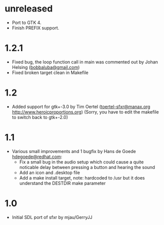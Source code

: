 # unreleased

- Port to GTK 4.
- Finish PREFIX support.

# 1.2.1

* Fixed bug, the loop function call in main was commented out by Johan Helsing (bobbaluba@gmail.com)
* Fixed broken target clean in Makefile

# 1.2

* Added support for gtk+-3.0 by Tim Oertel (toertel-sfxr@manax.org http://www.heroicproportions.org)
  (Sorry, you have to edit the makefile to switch back to gtk+-2.0)

# 1.1

* Various small improvements and 1 bugfix by Hans de Goede
  <hdegoede@redhat.com>:
  * Fix a small bug in the audio setup which could cause a quite noticable
    delay between pressing a button and hearing the sound
  * Add an icon and .desktop file
  * Add a make install target, note:  hardcoded to /usr but it does understand
    the DESTDIR make parameter

# 1.0

* Initial SDL port of sfxr by mjau/GerryJJ
